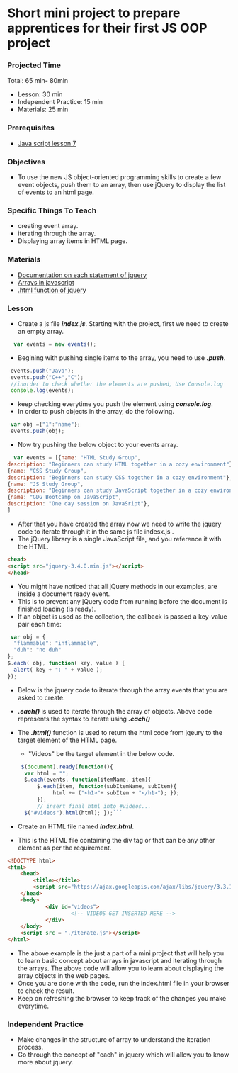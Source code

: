 # Short mini project to prepare apprentices for their first JS OOP project

### Projected Time

Total: 65 min- 80min
- Lesson: 30 min
- Independent Practice: 15 min
- Materials: 25 min

### Prerequisites

- [Java script lesson 7](/javascript/javascript-7.md)


### Objectives

- To  use the new JS object-oriented programming skills to create a few event objects, push them to an array, then use jQuery to display the list of events to an html page.

### Specific Things To Teach

- creating event array.
- iterating through the array.
- Displaying array items in HTML page.

### Materials

- [Documentation on each statement of jquery](http://api.jquery.com/jquery.each/)
- [Arrays in javascript](https://www.w3schools.com/js/js_arrays.asp)
- [.html function of jquery](https://www.w3schools.com/jquery/html_html.asp)

### Lesson

- Create a js file ***index.js***. Starting with the project, first we need to create an empty array.
```javascript
  var events = new events();
```

- Begining with pushing single items to the array, you need to use ***.push***.
```javascript
 events.push("Java");
 events.push("C++","C");
 //inorder to check whether the elements are pushed, Use Console.log
 console.log(events);
```
- keep checking everytime you push the element using ***console.log***.
- In order to push objects in the array, do the following.
```javascript
 var obj ={"1":"name"};
 events.push(obj);
```
- Now try pushing the below object to your events array.
```javascript
  var events = [{name: "HTML Study Group",
description: "Beginners can study HTML together in a cozy environment"},
{name: "CSS Study Group",
description: "Beginners can study CSS together in a cozy environment"},
{name: "JS Study Group",
description: "Beginners can study JavaScript together in a cozy environment"},
{name: "GDG Bootcamp on JavaScript",
description: "One day session on JavaSript"},
]
```
- After that you have created the array now we need to write the jquery code to iterate through it in the same js file indesx.js .
- The jQuery library is a single JavaScript file, and you reference it with the HTML.
```html
<head>
<script src="jquery-3.4.0.min.js"></script>
</head>
```
- You might have noticed that all jQuery methods in our examples, are inside a document ready event.
- This is to prevent any jQuery code from running before the document is finished loading (is ready).
- If an object is used as the collection, the callback is passed a key-value pair each time:
```javascript
 var obj = {
  "flammable": "inflammable",
  "duh": "no duh"
};
$.each( obj, function( key, value ) {
  alert( key + ": " + value );
});
```
- Below is the jquery code to iterate through the array events that you are asked to create.
- ***.each()*** is used to iterate through the array of objects. Above code represents the  syntax to iterate using ***.each()***
- The ***.html()*** function is used to return the html code from jqeury to the target element of the HTML page.
  - "Videos" be the target element in the below code.

  ```javascript
   $(document).ready(function(){
    var html = "";
    $.each(events, function(itemName, item){
        $.each(item, function(subItemName, subItem){
             html += ("<h1>"+ subItem + "</h1>"); });
        });
        // insert final html into #videos...
    $("#videos").html(html); });```

- Create an HTML file named ***index.html***. 
- This is the HTML file containing the div tag or that can be any other element as per the requirement.

```html
<!DOCTYPE html>
<html>
    <head>
        <title></title>
        <script src="https://ajax.googleapis.com/ajax/libs/jquery/3.3.1/jquery.min.js"></script>
    </head>
    <body>
            <div id="videos">
                    <!-- VIDEOS GET INSERTED HERE -->
            </div>
    </body>
    <script src = "./iterate.js"></script>
</html>
```

- The above example is the just a part of a mini project that will help you to learn basic concept about arrays in javascript and iterating through the arrays. The above code will allow you to learn about displaying the array objects in the web pages.
- Once you are done with the code, run the index.html file in your browser to check the result.
- Keep on refreshing the browser to keep track of the changes you make everytime.

### Independent Practice

- Make changes in the structure of array to understand the iteration process.
- Go through the concept of "each" in jquery which will allow you to know more about jquery.




